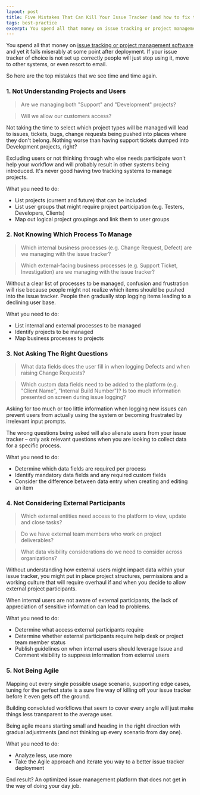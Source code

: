 ```yaml
---
layout: post
title: Five Mistakes That Can Kill Your Issue Tracker (and how to fix them)
tags: best-practice
excerpt: You spend all that money on issue tracking or project management software and yet it fails miserably at some point after deployment. What are the common mistakes?
---
```

You spend all that money on [issue tracking or project management software](http://www.geminiplatform.com) and yet it fails miserably at some point after deployment. If your issue tracker of choice is not set up correctly people will just stop using it, move to other systems, or even resort to email.

So here are the top mistakes that we see time and time again.

### 1. Not Understanding Projects and Users

> Are we managing both "Support" and "Development" projects?

> Will we allow our customers access?

Not taking the time to select which project types will be managed will lead to issues, tickets, bugs, change requests being pushed into places where they don't belong. Nothing worse than having support tickets dumped into Development projects, right?

Excluding users or not thinking through who else needs participate won't help your workflow and will probably result in other systems being introduced. It's never good having two tracking systems to manage projects.

What you need to do:

* List projects (current and future) that can be included
* List user groups that might require project participation (e.g. Testers, Developers, Clients)
* Map out logical project groupings and link them to user groups

### 2. Not Knowing Which Process To Manage

> Which internal business processes (e.g. Change Request, Defect) are we managing with the issue tracker?

> Which external-facing business processes (e.g. Support Ticket, Investigation) are we managing with the issue tracker?

Without a clear list of processes to be managed, confusion and frustration will rise because people might not realize which items should be pushed into the issue tracker. People then gradually stop logging items leading to a declining user base.

What you need to do:

* List internal and external processes to be managed
* Identify projects to be managed
* Map business processes to projects

### 3. Not Asking The Right Questions

> What data fields does the user fill in when logging Defects and when raising Change Requests?

> Which custom data fields need to be added to the platform (e.g. "Client Name", "Internal Build Number")? Is too much information presented on screen during issue logging?

Asking for too much or too little information when logging new issues can prevent users from actually using the system or becoming frustrated by irrelevant input prompts.

The wrong questions being asked will also alienate users from your issue tracker – only ask relevant questions when you are looking to collect data for a specific process.

What you need to do:

* Determine which data fields are required per process
* Identify mandatory data fields and any required custom fields
* Consider the difference between data entry when creating and editing an item

### 4. Not Considering External Participants

> Which external entities need access to the platform to view, update and close tasks?

> Do we have external team members who work on project deliverables?

> What data visibility considerations do we need to consider across organizations?

Without understanding how external users might impact data within your issue tracker, you might put in place project structures, permissions and a working culture that will require overhaul if and when you decide to allow external project participants.

When internal users are not aware of external participants, the lack of appreciation of sensitive information can lead to problems.

What you need to do:

* Determine what access external participants require
* Determine whether external participants require help desk or project team member status
* Publish guidelines on when internal users should leverage Issue and Comment visibility to suppress information from external users

### 5. Not Being Agile

Mapping out every single possible usage scenario, supporting edge cases, tuning for the perfect state is a sure fire way of killing off your issue tracker before it even gets off the ground.

Building convoluted workflows that seem to cover every angle will just make things less transparent to the average user.

Being agile means starting small and heading in the right direction with gradual adjustments (and not thinking up every scenario from day one).

What you need to do:

* Analyze less, use more
* Take the Agile approach and iterate you way to a better issue tracker deployment

End result? An optimized issue management platform that does not get in the way of doing your day job.
